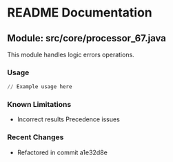 # README Documentation

## Module: src/core/processor_67.java

This module handles logic errors operations.

### Usage

```python
// Example usage here
```

### Known Limitations

- Incorrect results Precedence issues

### Recent Changes

- Refactored in commit a1e32d8e
